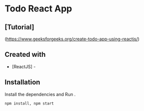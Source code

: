 # Todo React App

## [Tutorial]
(https://www.geeksforgeeks.org/create-todo-app-using-reactjs/)


## Created with 
- [ReactJS] - 


## Installation


Install the dependencies and Run .
```sh
npm install, npm start
```
